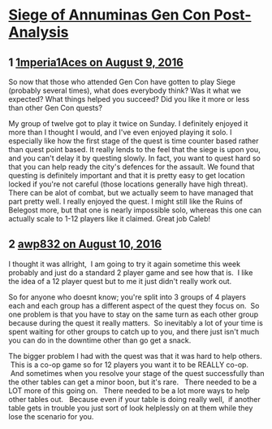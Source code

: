 # [Siege of Annuminas Gen Con Post-Analysis](https://community.fantasyflightgames.com/topic/227211-siege-of-annuminas-gen-con-post-analysis/)

## 1 [1mperia1Aces on August 9, 2016](https://community.fantasyflightgames.com/topic/227211-siege-of-annuminas-gen-con-post-analysis/?do=findComment&comment=2355019)

So now that those who attended Gen Con have gotten to play Siege (probably several times), what does everybody think? Was it what we expected? What things helped you succeed? Did you like it more or less than other Gen Con quests?

My group of twelve got to play it twice on Sunday. I definitely enjoyed it more than I thought I would, and I've even enjoyed playing it solo. I especially like how the first stage of the quest is time counter based rather than quest point based. It really lends to the feel that the siege is upon you, and you can't delay it by questing slowly. In fact, you want to quest hard so that you can help ready the city's defences for the assault. We found that questing is definitely important and that it is pretty easy to get location locked if you're not careful (those locations generally have high threat). There can be alot of combat, but we actually seem to have managed that part pretty well. I really enjoyed the quest. I might still like the Ruins of Belegost more, but that one is nearly impossible solo, whereas this one can actually scale to 1-12 players like it claimed. Great job Caleb!

## 2 [awp832 on August 10, 2016](https://community.fantasyflightgames.com/topic/227211-siege-of-annuminas-gen-con-post-analysis/?do=findComment&comment=2356413)

I thought it was allright,  I am going to try it again sometime this week probably and just do a standard 2 player game and see how that is.  I like the idea of a 12 player quest but to me it just didn't really work out.

So for anyone who doesnt know; you're split into 3 groups of 4 players each and each group has a different aspect of the quest they focus on.  So one problem is that you have to stay on the same turn as each other group because during the quest it really matters.  So inevitably a lot of your time is spent waiting for other groups to catch up to you, and there just isn't much you can do in the downtime other than go get a snack.  

The bigger problem I had with the quest was that it was hard to help others.  This is a co-op game so for 12 players you want it to be REALLY co-op.  And sometimes when you resolve your stage of the quest successfully than the other tables can get a minor boon, but it's rare.   There needed to be a LOT more of this going on.   There needed to be a lot more ways to help other tables out.   Because even if your table is doing really well,  if another table gets in trouble you just sort of look helplessly on at them while they lose the scenario for you.  

